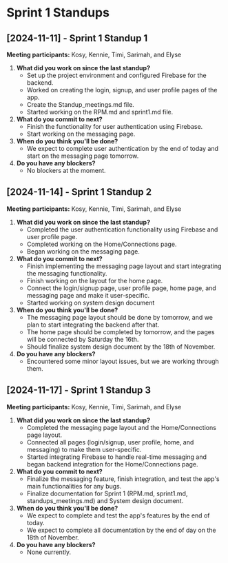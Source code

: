 # Sprint 1 Standups

## [2024-11-11] - Sprint 1 Standup 1
**Meeting participants:** Kosy, Kennie, Timi, Sarimah, and Elyse
1. **What did you work on since the last standup?**
   - Set up the project environment and configured Firebase for the backend.
   - Worked on creating the login, signup, and user profile pages of the app.
   - Create the Standup_meetings.md file.
   - Started working on the RPM.md and sprint1.md file.
2. **What do you commit to next?**
   - Finish the functionality for user authentication using Firebase.
   - Start working on the messaging page.
3. **When do you think you'll be done?**
   - We expect to complete user authentication by the end of today and start on the messaging page tomorrow.
4. **Do you have any blockers?**
   - No blockers at the moment.

## [2024-11-14] - Sprint 1 Standup 2
**Meeting participants:** Kosy, Kennie, Timi, Sarimah, and Elyse
1. **What did you work on since the last standup?**
   - Completed the user authentication functionality using Firebase and user profile page.
   - Completed working on the Home/Connections page.
   - Began working on the messaging page.
2. **What do you commit to next?**
   - Finish implementing the messaging page layout and start integrating the messaging functionality.
   - Finish working on the layout for the home page.
   - Connect the login/signup page, user profile page, home page, and messaging page and make it user-specific.
   - Started working on system design document
3. **When do you think you'll be done?**
   - The messaging page layout should be done by tomorrow, and we plan to start integrating the backend after that.
   - The home page should be completed by tomorrow, and the pages will be connected by Saturday the 16th.
   - Should finalize system design document by the 18th of November.
4. **Do you have any blockers?**
   - Encountered some minor layout issues, but we are working through them.

## [2024-11-17] - Sprint 1 Standup 3
**Meeting participants:** Kosy, Kennie, Timi, Sarimah, and Elyse
1. **What did you work on since the last standup?**
   - Completed the messaging page layout and the Home/Connections page layout.
   - Connected all pages (login/signup, user profile, home, and messaging) to make them user-specific.
   - Started integrating Firebase to handle real-time messaging and began backend integration for the Home/Connections page.
2. **What do you commit to next?**
   - Finalize the messaging feature, finish integration, and test the app's main functionalities for any bugs.
   - Finalize documentation for Sprint 1 (RPM.md, sprint1.md, standups_meetings.md) and System design document.
3. **When do you think you'll be done?**
   - We expect to complete and test the app's features by the end of today.
   - We expect to complete all documentation by the end of day on the 18th of November.
4. **Do you have any blockers?**
   - None currently.

